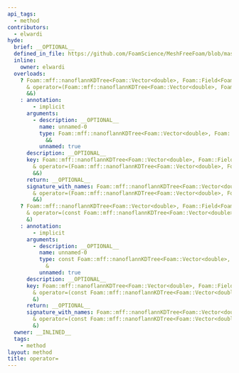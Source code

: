 ```yaml
---
api_tags:
  - method
contributors:
  - elwardi
hyde:
  brief: __OPTIONAL__
  defined_in_file: https://github.com/FoamScience/MeshFreeFoam/blob/master/src/meshfree/kdTrees/nanoflannKDTree/nanoflannKDTree.H
  inline:
    owner: elwardi
  overloads:
    ? Foam::mff::nanoflannKDTree<Foam::Vector<double>, Foam::Field<Foam::Vector<double>>>::adaptor
      & operator=(Foam::mff::nanoflannKDTree<Foam::Vector<double>, Foam::Field<Foam::Vector<double>>>::adaptor
      &&)
    : annotation:
        - implicit
      arguments:
        - description: __OPTIONAL__
          name: unnamed-0
          type: Foam::mff::nanoflannKDTree<Foam::Vector<double>, Foam::Field<Foam::Vector<double>>>::adaptor
            &&
          unnamed: true
      description: __OPTIONAL__
      key: Foam::mff::nanoflannKDTree<Foam::Vector<double>, Foam::Field<Foam::Vector<double>>>::adaptor
        & operator=(Foam::mff::nanoflannKDTree<Foam::Vector<double>, Foam::Field<Foam::Vector<double>>>::adaptor
        &&)
      return: __OPTIONAL__
      signature_with_names: Foam::mff::nanoflannKDTree<Foam::Vector<double>, Foam::Field<Foam::Vector<double>>>::adaptor
        & operator=(Foam::mff::nanoflannKDTree<Foam::Vector<double>, Foam::Field<Foam::Vector<double>>>::adaptor
        &&)
    ? Foam::mff::nanoflannKDTree<Foam::Vector<double>, Foam::Field<Foam::Vector<double>>>::adaptor
      & operator=(const Foam::mff::nanoflannKDTree<Foam::Vector<double>, Foam::Field<Foam::Vector<double>>>::adaptor
      &)
    : annotation:
        - implicit
      arguments:
        - description: __OPTIONAL__
          name: unnamed-0
          type: const Foam::mff::nanoflannKDTree<Foam::Vector<double>, Foam::Field<Foam::Vector<double>>>::adaptor
            &
          unnamed: true
      description: __OPTIONAL__
      key: Foam::mff::nanoflannKDTree<Foam::Vector<double>, Foam::Field<Foam::Vector<double>>>::adaptor
        & operator=(const Foam::mff::nanoflannKDTree<Foam::Vector<double>, Foam::Field<Foam::Vector<double>>>::adaptor
        &)
      return: __OPTIONAL__
      signature_with_names: Foam::mff::nanoflannKDTree<Foam::Vector<double>, Foam::Field<Foam::Vector<double>>>::adaptor
        & operator=(const Foam::mff::nanoflannKDTree<Foam::Vector<double>, Foam::Field<Foam::Vector<double>>>::adaptor
        &)
  owner: __INLINED__
  tags:
    - method
layout: method
title: operator=
---
```

